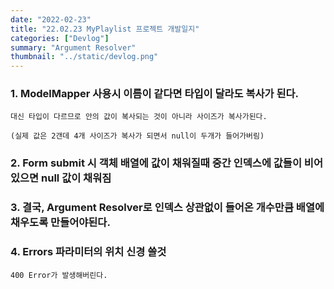 ```yaml
---
date: "2022-02-23"
title: "22.02.23 MyPlaylist 프로젝트 개발일지"
categories: ["Devlog"]
summary: "Argument Resolver"
thumbnail: "../static/devlog.png"
---
```


### 1. ModelMapper 사용시 이름이 같다면 타입이 달라도 복사가 된다.

    대신 타입이 다르므로 안의 값이 복사되는 것이 아니라 사이즈가 복사가된다.

    (실제 값은 2갠데 4개 사이즈가 복사가 되면서 null이 두개가 들어가버림)

### 2. Form submit 시 객체 배열에 값이 채워질때 중간 인덱스에 값들이 비어 있으면 null 값이 채워짐

### 3. 결국, Argument Resolver로 인덱스 상관없이 들어온 개수만큼 배열에 채우도록 만들어야된다.

### 4. Errors 파라미터의 위치 신경 쓸것

    400 Error가 발생해버린다.
